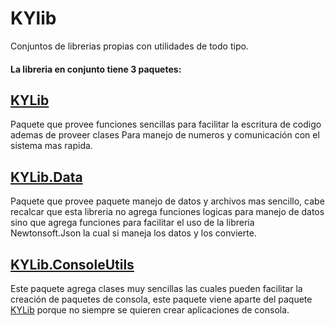 # KYlib

Conjuntos de librerias propias con utilidades de todo tipo.

#### La libreria en conjunto tiene 3 paquetes:

## [KYLib](KYLib)
Paquete que provee funciones sencillas para facilitar la escritura de codigo ademas de proveer clases Para manejo de numeros y comunicación con el sistema mas rapida.

## [KYLib.Data](KYLib.Data)
Paquete que provee paquete manejo de datos y archivos mas sencillo, cabe recalcar que esta libreria no agrega funciones logicas para manejo de datos sino que agrega funciones para facilitar el uso de la libreria Newtonsoft.Json la cual si maneja los datos y los convierte.

## [KYLib.ConsoleUtils](KYLib.ConsoleUtils)
Este paquete agrega clases muy sencillas las cuales pueden facilitar la creación de paquetes de consola, este paquete viene aparte del paquete [KYLib](KYLib) porque no siempre se quieren crear aplicaciones de consola.